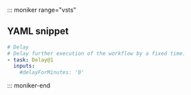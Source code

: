 ::: moniker range="vsts"

## YAML snippet

```YAML
# Delay
# Delay further execution of the workflow by a fixed time.
- task: Delay@1
  inputs:
    #delayForMinutes: '0' 
```

::: moniker-end